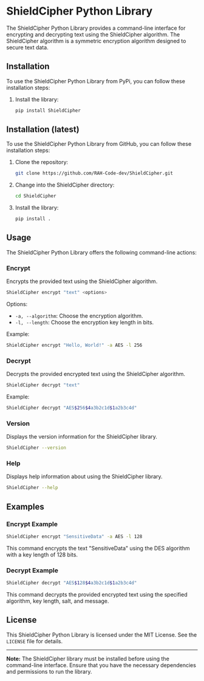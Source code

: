 # ShieldCipher Python Library

The ShieldCipher Python Library provides a command-line interface for encrypting and decrypting text using the ShieldCipher algorithm. The ShieldCipher algorithm is a symmetric encryption algorithm designed to secure text data.

## Installation

To use the ShieldCipher Python Library from PyPi, you can follow these installation steps:

1. Install the library:

   ```bash
   pip install ShieldCipher
   ```

## Installation (latest)

To use the ShieldCipher Python Library from GitHub, you can follow these installation steps:

1. Clone the repository:

   ```bash
   git clone https://github.com/RAH-Code-dev/ShieldCipher.git
   ```

2. Change into the ShieldCipher directory:

   ```bash
   cd ShieldCipher
   ```

3. Install the library:

   ```bash
   pip install .
   ```

## Usage

The ShieldCipher Python Library offers the following command-line actions:

### Encrypt

Encrypts the provided text using the ShieldCipher algorithm.

```bash
ShieldCipher encrypt "text" <options>
```

Options:

- `-a, --algorithm`: Choose the encryption algorithm.
- `-l, --length`: Choose the encryption key length in bits.

Example:

```bash
ShieldCipher encrypt "Hello, World!" -a AES -l 256
```

### Decrypt

Decrypts the provided encrypted text using the ShieldCipher algorithm.

```bash
ShieldCipher decrypt "text"
```

Example:

```bash
ShieldCipher decrypt "AES$256$4a3b2c1d$1a2b3c4d"
```

### Version

Displays the version information for the ShieldCipher library.

```bash
ShieldCipher --version
```

### Help

Displays help information about using the ShieldCipher library.

```bash
ShieldCipher --help
```

## Examples

### Encrypt Example

```bash
ShieldCipher encrypt "SensitiveData" -a AES -l 128
```

This command encrypts the text "SensitiveData" using the DES algorithm with a key length of 128 bits.

### Decrypt Example

```bash
ShieldCipher decrypt "AES$128$4a3b2c1d$1a2b3c4d"
```

This command decrypts the provided encrypted text using the specified algorithm, key length, salt, and message.

## License

This ShieldCipher Python Library is licensed under the MIT License. See the `LICENSE` file for details.

---

**Note:** The ShieldCipher library must be installed before using the command-line interface. Ensure that you have the necessary dependencies and permissions to run the library.
